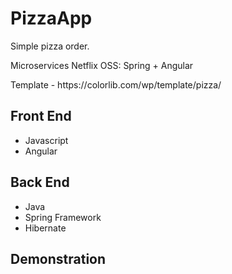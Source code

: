 <h1>PizzaApp</h1>
<p>Simple pizza order.</p>
<p>Microservices Netflix OSS: Spring + Angular</p>
<p>Template - https://colorlib.com/wp/template/pizza/</p>

<h2>Front End</h2>
<ul>
  <li>Javascript</li>
<li>Angular</li>
  </ul>

<h2>Back End</h2>
<ul>
  <li>Java</li>
<li>Spring Framework</li>
<li>Hibernate</li>
  </ul>
  
  <h2>Demonstration</h2>
  <img src="/demo.gif" alt="">
